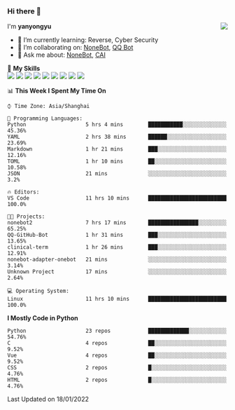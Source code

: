### Hi there 👋

<a href="#">
  <img align="right" src="https://github-readme-stats.vercel.app/api?username=yanyongyu&count_private=true&show_icons=true&bg_color=15,f2f7fd,E0EAFC" />
</a>

I'm **yanyongyu**

- 🌱 I’m currently learning: Reverse, Cyber Security
- 👯 I’m collaborating on: [NoneBot](https://github.com/nonebot), [QQ Bot](https://github.com/Mrs4s/go-cqhttp)
- 💬 Ask me about: [NoneBot](https://github.com/nonebot), [CAI](https://github.com/cscs181/CAI)

🌟 **My Skills**  
![](https://img.shields.io/badge/-Python-3e74a2?style=flat-square&logo=Python&logoColor=fff)
![](https://img.shields.io/badge/-Node.js-339933?style=flat-square&logo=Node.js&logoColor=fff)
![](https://img.shields.io/badge/-Vue-4fc08d?style=flat-square&logo=Vue.js&logoColor=fff)
![](https://img.shields.io/badge/-React-2d98ce?style=flat-square&logo=React&logoColor=fff)
![](https://img.shields.io/badge/-Docker-2496ED?style=flat-square&logo=Docker&logoColor=fff)
![](https://img.shields.io/badge/-Linux-000000?style=flat-square&logo=Linux&logoColor=fff)
![](https://img.shields.io/badge/-MySQL-4479A1?style=flat-square&logo=MySQL&logoColor=fff)
![](https://img.shields.io/badge/-Redis-DC382D?style=flat-square&logo=Redis&logoColor=fff)
![](https://img.shields.io/badge/-MongoDB-47A248?style=flat-square&logo=MongoDB&logoColor=fff)

<!--START_SECTION:waka-->
📊 **This Week I Spent My Time On** 

```text
⌚︎ Time Zone: Asia/Shanghai

💬 Programming Languages: 
Python                   5 hrs 4 mins        ███████████░░░░░░░░░░░░░░   45.36% 
YAML                     2 hrs 38 mins       ██████░░░░░░░░░░░░░░░░░░░   23.69% 
Markdown                 1 hr 21 mins        ███░░░░░░░░░░░░░░░░░░░░░░   12.16% 
TOML                     1 hr 10 mins        ██░░░░░░░░░░░░░░░░░░░░░░░   10.58% 
JSON                     21 mins             ░░░░░░░░░░░░░░░░░░░░░░░░░   3.2%

🔥 Editors: 
VS Code                  11 hrs 10 mins      █████████████████████████   100.0%

🐱‍💻 Projects: 
nonebot2                 7 hrs 17 mins       ████████████████░░░░░░░░░   65.25% 
QQ-GitHub-Bot            1 hr 31 mins        ███░░░░░░░░░░░░░░░░░░░░░░   13.65% 
clinical-term            1 hr 26 mins        ███░░░░░░░░░░░░░░░░░░░░░░   12.91% 
nonebot-adapter-onebot   21 mins             ░░░░░░░░░░░░░░░░░░░░░░░░░   3.14% 
Unknown Project          17 mins             ░░░░░░░░░░░░░░░░░░░░░░░░░   2.64%

💻 Operating System: 
Linux                    11 hrs 10 mins      █████████████████████████   100.0%

```

**I Mostly Code in Python** 

```text
Python                   23 repos            █████████████░░░░░░░░░░░░   54.76% 
C                        4 repos             ██░░░░░░░░░░░░░░░░░░░░░░░   9.52% 
Vue                      4 repos             ██░░░░░░░░░░░░░░░░░░░░░░░   9.52% 
CSS                      2 repos             █░░░░░░░░░░░░░░░░░░░░░░░░   4.76% 
HTML                     2 repos             █░░░░░░░░░░░░░░░░░░░░░░░░   4.76%

```



 Last Updated on 18/01/2022
<!--END_SECTION:waka-->
